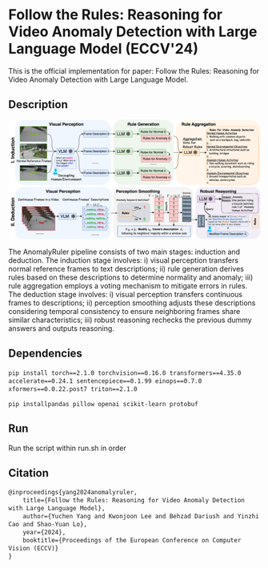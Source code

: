 # Follow the Rules: Reasoning for Video Anomaly Detection with Large Language Model (ECCV'24)

This is the official implementation for paper: Follow the Rules: Reasoning for Video Anomaly Detection with Large Language Model.

## Description

![](pipe.svg)

The AnomalyRuler pipeline consists of two main stages: induction and deduction. The induction stage involves: i) visual perception transfers normal reference frames to text descriptions; ii) rule generation derives rules based on these descriptions to determine normality and anomaly; iii) rule aggregation employs a voting mechanism to mitigate errors in rules. The deduction stage involves: i) visual perception transfers continuous frames to descriptions; ii) perception smoothing adjusts these descriptions considering temporal consistency to ensure neighboring frames share similar characteristics; iii) robust reasoning rechecks the previous dummy answers and outputs reasoning.

## Dependencies

```
pip install torch==2.1.0 torchvision==0.16.0 transformers==4.35.0 accelerate==0.24.1 sentencepiece==0.1.99 einops==0.7.0 xformers==0.0.22.post7 triton==2.1.0
```

```angular2html
pip installpandas pillow openai scikit-learn protobuf
```

## Run
Run the script within run.sh in order


## Citation

```angular2html
@inproceedings{yang2024anomalyruler,
    title={Follow the Rules: Reasoning for Video Anomaly Detection with Large Language Model},
    author={Yuchen Yang and Kwonjoon Lee and Behzad Dariush and Yinzhi Cao and Shao-Yuan Lo},
    year={2024},
    booktitle={Proceedings of the European Conference on Computer Vision (ECCV)}
}
```
